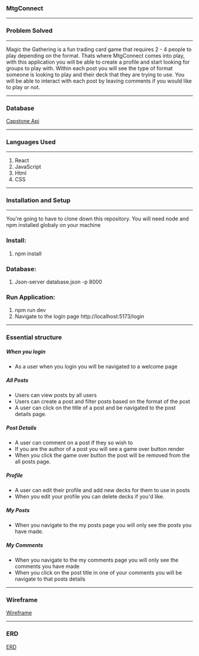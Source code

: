 ### MtgConnect

---

### Problem Solved

---

Magic the Gathering is a fun trading card game that requires 2 - 4 people to play depending on the format.
Thats where MtgConnect comes into play, with this application you will be able to create a profile and start looking for groups to play with.
Within each post you will see the type of format someone is looking to play and their deck that they are trying to use.
You will be able to interact with each post by leaving comments if you would like to play or not.

---

### Database

[Capstone Api](https://github.com/ccote95/Capstone-api) 

---

### Languages Used
---
1. React
2. JavaScript
3. Html
4. CSS

---

### Installation and Setup

---

You're going to have to clone down this repository. You will need node and npm installed globaly on your machine

### Install:
1. npm install

### Database:
1. Json-server database.json -p 8000

### Run Application:
1. npm run dev
2. Navigate to the login page
http://localhost:5173/login


---

### Essential structure

##### When you login
- As a user when you login you will be navigated to a welcome page

##### All Posts
- Users can view posts by all users
- Users can create a post and filter posts based on the format of the post
- A user can click on the title of a post and be navigated to the post details page.


##### Post Details
- A user can comment on a post if they so wish to
- If you are the author of a post you will see a game over button render
- When you click the game over button the post will be removed from the all posts page.


##### Profile
- A user can edit their profile and add new decks for them to use in posts
- When you edit your profile you can delete decks if you'd like.

##### My Posts
- When you navigate to the my posts page you will only see the posts you have made.


##### My Comments
- When you navigate to the my comments page you will only see the comments you have made
- When you click on the post title in one of your comments you will be navigate to that posts details

---

### Wireframe
[Wireframe](https://miro.com/app/board/uXjVNj8wUwk=/)

---

### ERD
[ERD](https://dbdiagram.io/d/Capstone-65ea289ab1f3d4062c6725d5)

